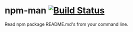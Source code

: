 # npm-man [![Build Status](https://travis-ci.org/imayobrown/npm-man.svg?branch=master)](https://travis-ci.org/imayobrown/npm-man)
Read npm package README.md's from your command line.
